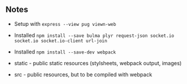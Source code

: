 
## Notes
  - Setup with `express --view pug viewn-web`
  - Installed `npm install --save bulma plyr request-json socket.io socket.io socket.io-client url-join`
  - Installed `npm install --save-dev webpack`
 
  - static - public static resources (stylsheets, webpack output, images)
  - src - public resources, but to be compiled with webpack
